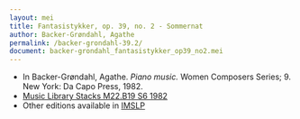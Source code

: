 ```yaml
---
layout: mei
title: Fantasistykker, op. 39, no. 2 - Sommernat
author: Backer-Grøndahl, Agathe
permalink: /backer-grondahl-39.2/
document: backer-grondahl_fantasistykker_op39_no2.mei 
---
```


- In Backer-Grøndahl, Agathe. *Piano music.* Women Composers Series; 9. New York: Da Capo Press, 1982.
- <a href="https://tufts-primo.hosted.exlibrisgroup.com/permalink/f/14dinuo/01TUN_ALMA2185674780003851" target="_blank">Music Library Stacks M22.B19 S6 1982</a>
- Other editions available in <a href="https://imslp.org/wiki/10_Fantasistykker%2C_Op.39_(Backer-Gr%C3%B8ndahl%2C_Agathe)" target="_blank">IMSLP</a>
